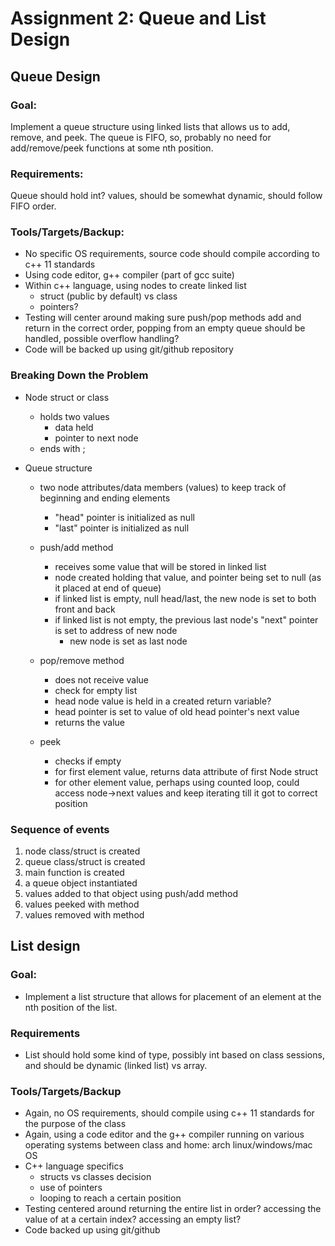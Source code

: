 # Assignment 2: Queue and List Design

## Queue Design

### Goal: 

Implement a queue structure using linked lists that allows us to add, remove, and peek. The queue is FIFO, so, probably no need for add/remove/peek functions at some nth position.

### Requirements: 

Queue should hold int? values, should be somewhat dynamic, should follow FIFO order.

### Tools/Targets/Backup:

- No specific OS requirements, source code should compile according to c++ 11 standards
- Using code editor, g++ compiler (part of gcc suite)
- Within c++ language, using nodes to create linked list
	* struct (public by default) vs class
	* pointers?
- Testing will center around making sure push/pop methods add and return in the correct order, popping from an empty queue should be handled, possible overflow handling? 
- Code will be backed up using git/github repository

### Breaking Down the Problem

- Node struct or class
	* holds two values
		- data held
		- pointer to next node
	* ends with ;

- Queue structure
	* two node attributes/data members (values) to keep track of beginning and ending elements
		- "head" pointer is initialized as null
		- "last" pointer is initialized as null

	* push/add method
		- receives some value that will be stored in linked list
		- node created holding that value, and pointer being set to null (as it placed at end of queue)
		- if linked list is empty, null head/last, the new node is set to both front and back
		- if linked list is not empty, the previous last node's "next" pointer is set to address of new node
			* new node is set as last node
	
	* pop/remove method
		- does not receive value
		- check for empty list
		- head node value is held in a created return variable?
		- head pointer is set to value of old head pointer's next value
		- returns the value

	* peek
		- checks if empty
		- for first element value, returns data attribute of first Node struct
		- for other element value, perhaps using counted loop, could access node->next values and keep iterating till it got to correct position

### Sequence of events

1. node class/struct is created
2. queue class/struct is created
3. main function is created
4. a queue object instantiated
5. values added to that object using push/add method
6. values peeked with method
7. values removed with method


## List design

### Goal:

- Implement a list structure that allows for placement of an element at the nth position of the list. 

### Requirements

- List should hold some kind of type, possibly int based on class sessions, and should be dynamic (linked list) vs array.

### Tools/Targets/Backup

- Again, no OS requirements, should compile using c++ 11 standards for the purpose of the class
- Again, using a code editor and the g++ compiler running on various operating systems between class and home: arch linux/windows/mac OS
- C++ language specifics
	* structs vs classes decision
	* use of pointers
	* looping to reach a certain position
- Testing centered around returning the entire list in order? accessing the value of at a certain index? accessing an empty list?
- Code backed up using git/github
		
